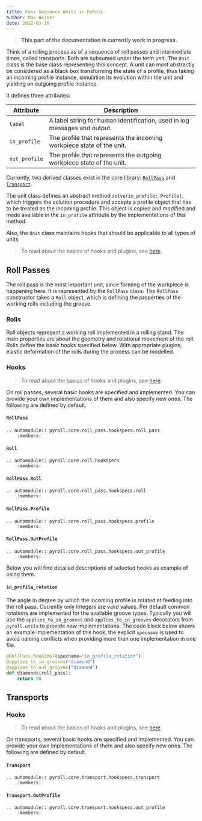 ```yaml
---
title: Pass Sequence Units in PyRolL  
author: Max Weiner  
date: 2022-03-16
---
```


> **This part of the documentation is currently work in progress.**

Think of a rolling process as of a sequence of roll passes and intermediate times, called transports. Both are subsumed
under the term *unit*. The `Unit` class is the base class representing this concept.
A unit can most abstractly be considered as a black box transforming the state of a profile,
thus taking an incoming profile instance, simulation its evolution within the unit and yielding an outgoing profile instance.

It defines three attributes:

| Attribute     | Description                                                               |
|---------------|---------------------------------------------------------------------------|
| `label`       | A label string for human identification, used in log messages and output. |
| `in_profile`  | The profile that represents the incoming workpiece state of the unit.     |
| `out_profile` | The profile that represents the outgoing workpiece state of the unit.     |

Currently, two derived classes exist in the core library: [`RollPass`](units.md#roll-passes)
and [`Transport`](units.md#transports).

The unit class defines an abstract method `solve(in_profile: Profile)`, which triggers the solution procedure and accepts
a profile object that has to be treated as the incoming profile. This object is copied and modified and made available
in the `in_profile` attribute by the implementations of this method.

Also, the `Unit` class maintains hooks that should be applicable to all types of units.

> To read about the basics of hooks and plugins, see [here](plugins.md).

## Roll Passes

The roll pass is the most important unit, since forming of the workpiece is happening here.
It is represented by the `RollPass` class.
The `RollPass` constructor takes a `Roll` object, which is defining the properties of the working rolls including the groove.

### Rolls

Roll objects represent a working roll implemented in a rolling stand.
The main properties are about the geometry and rotational movement of the roll.
Rolls define the basic hooks specified below.
With appropriate plugins, elastic deformation of the rolls during the process can be modelled.

### Hooks

> To read about the basics of hooks and plugins, see [here](plugins.md).

On roll passes, several basic hooks are specified and implemented. You can provide your own implementations of them and
also specify new ones. The following are defined by default.

#### `RollPass`

```{eval-rst} 
.. automodule:: pyroll.core.roll_pass.hookspecs.roll_pass
    :members:
```

#### `Roll`

```{eval-rst} 
.. automodule:: pyroll.core.roll.hookspecs
    :members:
```

#### `RollPass.Roll`

```{eval-rst} 
.. automodule:: pyroll.core.roll_pass.hookspecs.roll
    :members:
```

#### `RollPass.Profile`

```{eval-rst} 
.. automodule:: pyroll.core.roll_pass.hookspecs.profile
    :members:
```

#### `RollPass.OutProfile`

```{eval-rst} 
.. automodule:: pyroll.core.roll_pass.hookspecs.out_profile
    :members:
```

Below you will find detailed descriptions of selected hooks as example of using them.

#### `in_profile_rotation`

The angle in degree by which the incoming profile is rotated at feeding into the roll pass. Currently only integers are
valid values. Per default common rotations are implemented for the available groove types. Typically you will use
the `applies_to_in_grooves` and `applies_to_in_grooves` decorators from `pyroll.utils` to provide new implementations.
The code block below shows an example implementation of this hook, the explicit `specname` is used to avoid naming
conflicts when providing more than one implementation in one file.

```python
@RollPass.hookimpl(specname="in_profile_rotation")
@applies_to_in_grooves("diamond")
@applies_to_out_grooves("diamond")
def diamonds(roll_pass):
    return 90
```

## Transports

### Hooks

> To read about the basics of hooks and plugins, see [here](plugins.md).

On transports, several basic hooks are specified and implemented. You can provide your own implementations of them and
also specify new ones. The following are defined by default.

#### `Transport`

```{eval-rst} 
.. automodule:: pyroll.core.transport.hookspecs.transport
    :members:
```

#### `Transport.OutProfile`

```{eval-rst} 
.. automodule:: pyroll.core.transport.hookspecs.out_profile
    :members:
```